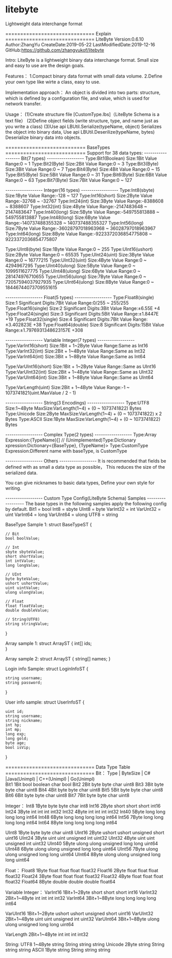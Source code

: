 # litebyte
Lightweight data interchange format

============================== Explain ==============================
LiteByte
Version:0.6.10
Author:ZhangYu
CreateDate:2019-05-22
LastModifiedDate:2019-12-16
GitHub:https://github.com/zhangyukof/litebyte

Intro:
LiteByte is a lightweight binary data interchange format.
Small size and easy to use are the design goals.

Features：
1.Compact binary data format with small data volume.
2.Define your own type like wirte a class, easy to use.

Implementation approach：
An object is divided into two parts: 
structure, which is defined by a configuration file, 
and value, which is used for network transfer.

Usage：
(1)Create structure file [CustomType.lbs]（LiteByte Schema is a text file）
(2)Define object fields (write structure, type, and name just as you write a class)
(3)Use api LBUtil.Serialize(typeName, object) Serializes the object into binary data,
   Use api LBUtil.Deserilize(typeName, bytes) Deserialize binary data into objects.

=========================== BaseTypes ===========================
Support for 38 data types:
------------------ Bit(7 types) ------------------
Type:Bit1(Boolean)  Size:1Bit    Value Range:0 ~ 1
Type:Bit2(Byte)     Size:2Bit    Value Range:0 ~ 3
Type:Bit3(Byte)     Size:3Bit    Value Range:0 ~ 7
Type:Bit4(Byte)     Size:4Bit    Value Range:0 ~ 15
Type:Bit5(Byte)     Size:5Bit    Value Range:0 ~ 31
Type:Bit6(Byte)     Size:6Bit    Value Range:0 ~ 63
Type:Bit7(Byte)     Size:7Bit    Value Range:0 ~ 127

------------------ Integer(16 types) ------------------
Type:Int8(sbyte)    Size:1Byte   Value Range:-128 ~ 127
Type:Int16(short)   Size:2Byte   Value Range:-32768 ~ -32767
Type:Int24(int)     Size:3Byte   Value Range:-8388608 ~ 8388607
Type:Int32(int)     Size:4Byte   Value Range:-2147483648 ~ 2147483647
Type:Int40(long)    Size:5Byte   Value Range:-549755813888 ~ 549755813887
Type:Int48(long)    Size:6Byte   Value Range:-140737488355328 ~ 140737488355327
Type:Int56(long)    Size:7Byte   Value Range:-36028797018963968 ~ 36028797018963967
Type:Int64(long)    Size:8Byte   Value Range:-9223372036854775808 ~ 9223372036854775807

Type:UInt8(byte)    Size:1Byte   Value Range:0 ~ 255
Type:UInt16(ushort)	Size:2Byte   Value Range:0 ~ 65535
Type:UInt24(uint)	Size:3Byte   Value Range:0 ~ 16777215
Type:UInt32(uint)	Size:4Byte   Value Range:0 ~ 4294967295
Type:UInt40(ulong)	Size:5Byte   Value Range:0 ~ 1099511627775
Type:UInt48(ulong)	Size:6Byte   Value Range:0 ~ 281474976710655
Type:UInt56(ulong)	Size:7Byte   Value Range:0 ~ 72057594037927935
Type:UInt64(ulong)	Size:8Byte   Value Range:0 ~ 18446744073709551615

------------------ Float(5 types) ------------------
Type:Float8(single)   Size:1  Significant Digits:7Bit   Value Range:0/255 ~ 255/255
Type:Float16(single)  Size:2  Significant Digits:3Bit   Value Range:±6.55E +4
Type:Float24(single)  Size:3  Significant Digits:5Bit   Value Range:±1.8447E +19
Type:Float32(single)  Size:4  Significant Digits:7Bit   Value Range:±3.402823E +38
Type:Float64(double)  Size:8  Significant Digits:15Bit  Value Range:±1.7976931348623157E +308

------------------ Variable Integer(7 types) ------------------
Type:VarInt16(short)  Size:1Bit + 1~2Byte  Value Range:Same as Int16
Type:VarInt32(int)    Size:2Bit + 1~4Byte  Value Range:Same as Int32
Type:VarInt64(int)    Size:3Bit + 1~8Byte  Value Range:Same as Int64

Type:VarUInt16(short) Size:1Bit + 1~2Byte	Value Range::Same as UInt16
Type:VarUInt32(int)   Size:2Bit + 1~4Byte	Value Range::Same as UInt32
Type:VarUInt64(int)   Size:3Bit + 1~8Byte	Value Range::Same as UInt64

Type:VarLength(uint)  Size:2Bit + 1~4Byte	Value Range:-1 ~ 1073741821(uint.MaxValue / 2 - 1)

------------------ String(3 Encodings) ------------------
Type:UTF8		Size:1~4Byte	MaxSize:VarLength(1~4) + (0 ~ 1073741822) Bytes
Type:Unicode	Size:2Byte	    MaxSize:VarLength(1~4) + (0 ~ 1073741822) x 2 Bytes
Type:ASCII		Size:1Byte	    MaxSize:VarLength(1~4) + (0 ~ 1073741822) Bytes

------------------ Complex Type(2 types) ------------------
Type:Array		 Expression:{TypeName}[]
// (Unimplemented)Type:Dictionary xpression:Dictionary<{BaseType}, {TypeName}>
Type:CustomType  Expression:Different name with baseType, is CustomType

------------------ Others ------------------
It is recommended that fields be defined with as small a data type as possible，
This reduces the size of the serialized data.

You can give nicknames to basic data types, Define your own style for writing.

------------------ Custom Type Config(LiteByte Schema) Samples ------------------
The base types in the following samples apply the following config by default.
Bit1      = bool
Int8      = sbyte
UInt8     = byte
VarInt32  = int
VarUnt32  = uint
VarInt64  = long
VarUInt64 = ulong
UTF8      = string

BaseType Sample 1:
struct BaseTypeST {

	// Bit
	bool boolValue;

	// Int
	sbyte sbyteValue;
	short shortValue;
	int intValue;
	long longValue;

	// UInt
	byte byteValue;
	ushort ushortValue;
	uint uintValue;
	ulong ulongValue;

	// Float
	float floatValue;
	double doubleValue;

	// String(UTF8)
	string stringValue;

}

Array sample 1:
struct ArrayST {
	int[] ids;	
}

Array sample 2:
struct ArrayST {
	string[] names;	
}

Login info Sample:
struct LoginInfoST {

	string username;
	string password;

}

User info sample:
struct UserInfoST {

	uint id;
	string username;
	string nickname;
	int hp;
	int mp;
	long exp;
	long gold;
	byte age;
	bool isVip;

}

============================== Data Type Table ==============================
Bit：
 Type | ByteSize |    C#   |Java(Unimpl)  | C++(Unimpl) | Go(Unimpl)   
Bit1      1Bit       bool       boolean        char          bool
Bit2      2Bit       byte         byte         char          uint8
Bit3      3Bit       byte         byte         char          uint8
Bit4      4Bit       byte         byte         char          uint8
Bit5      5Bit       byte         byte         char          uint8
Bit6      6Bit       byte         byte         char          uint8
Bit7      7Bit       byte         byte         char          uint8

Integer：
Int8     1Byte      byte         byte         char          int8
Int16    2Byte      short        short        short         int16
Int24    3Byte      int          int          int           int32
Int32    4Byte      int          int          int           int32
Int40    5Byte      long         long      long long        int64
Int48    6Byte      long         long      long long        int64
Int56    7Byte      long         long      long long        int64
Int64    8Byte      long         long      long long        int64

UInt8    1Byte      byte         byte         char          uint8
UInt16   2Byte      ushort       ushort   unsigned short    uint16
UInt24   3Byte      uint         uint     unsigned int      uint32
UInt32   4Byte      uint         uint     unsigned int      uint32
UInt40   5Byte      ulong        ulong  unsigned long long  uint64
UInt48   6Byte      ulong        ulong  unsigned long long  uint64
UInt56   7Byte      ulong        ulong  unsigned long long  uint64
UInt64   8Byte      ulong        ulong  unsigned long long  uint64

Float：
Float8   1Byte      float       float         float         float32
Float16  2Byte      float       float         float         float32
Float24  3Byte      float       float         float         float32
Float32  4Byte      float       float         float         float32
Float64  8Byte      double      double        double        float64

Variable Integer：
VarInt16 1Bit+1~2Byte short      short         short         int16
VarInt32 2Bit+1~4Byte int        int           int           int32
VarInt64 3Bit+1~8Byte long       long          long long     int64

VarUInt16 1Bit+1~2Byte ushort    ushort  unsigned short      uint16
VarUInt32 2Bit+1~4Byte uint      uint    unsigned int        uint32
VarUInt64 3Bit+1~8Byte ulong     ulong   unsigned long long  uint64

VarLength 2Bit+1~4Byte int        int           int           int32

String:
UTF8    1~4Byte     string      String        string        string
Unicode   2Byte     string      String        string        string
ASCII     1Byte     string      String        string        string


